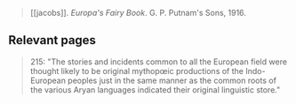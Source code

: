 > [[jacobs]]. *Europa's Fairy Book*. G. P. Putnam's Sons, 1916.

## Relevant pages

> 215: "The stories and incidents common to all the European field were thought likely to be original mythopœic productions of the Indo-European peoples just in the same manner as the common roots of the various Aryan languages indicated their original linguistic store."